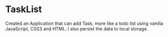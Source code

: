 # TaskList
Created an Application that can add Task, more like a todo list using vanilla JavaScript, CSS3 and HTML. I also persist the data to local storage.
